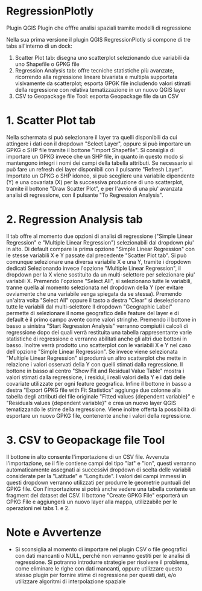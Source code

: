 # RegressionPlotly
Plugin QGIS Plugin che offfre analisi spaziali tramite modelli di regressione

Nella sua prima versione il plugin QGIS RegressionPlotly si compone di tre tabs all'interno di un dock:
1. Scatter Plot tab: disegna uno scatterplot selezionando due variabili da uno Shapefile o GPKG file
2. Regression Analysis tab: offre tecniche statistiche più avanzate, ricorrendo alla regressione lineare bivariata e multipla supportata visivamente da scatterplot; esporta GPGK file includendo valori stimati della regressione con relativa tematizzazione in un nuovo QGIS layer
3. CSV to Geopackage file Tool: esporta Geopackage file da un CSV

  
# 1. Scatter Plot tab
Nella schermata si può selezionare il layer tra quelli disponibili da cui attingere i dati con il dropdown "Select Layer", oppure si può importare un GPKG o SHP file tramite il bottone "Import Shapefile". Si consiglia di importare un GPKG invece che un SHP file, in quanto in questo modo si mantengono integri i nomi dei campi della tabella attributi. Se necessario si può fare un refresh dei layer disponibili con il pulsante "Refresh Layer".
Importato un GPKG o SHP idoneo, si può scegliere una variabile dipendente (Y) e una covariata (X) per la successiva produzione di uno scatterplot, tramite il bottone "Draw Scatter Plot", e per l'avvio di una piu' avanzata analisi di regressione, con il pulsante "To Regression Analysis".

# 2. Regression Analysis tab
Il tab offre al momento due opzioni di analisi di regressione ("Simple Linear Regression" e "Multiple Linear Regression") selezionabili dal dropdown piu' in alto.
Di default compare la prima opzione "Simple Linear Regression" con le stesse variabili X e Y passate dal precedente "Scatter Plot tab". Si può comunque selezionare una diversa variabile X e una Y, tramite i dropdown dedicati
Selezionando invece l'opzione "Multiple Linear Regression", il dropdown per la X viene sostituito da un multi-selettore per selezionare piu' variabili X. Premendo l'opzione "Select All", si selezionano tutte le variabili, tranne quella al momento selezionata nel dropdown della Y (per evitare ovviamente che una variabile venga spiegata da se stessa). Premendo un'altra volta "Select All" oppure il tasto a destra "Clear" si deselezionano tutte le variabili dal multi-selettore
Il dropdown "Geographic Label" permette di selezionare il nome geografico delle feature del layer e di default è il primo campo avente come valori stringhe.
Premendo il bottone in basso a sinistra "Start Regression Analysis" verranno compiuti i calcoli di regressione dopo dei quali verrà restituita una tabella rappresentante varie statistiche di regressione e verranno abilitati anche gli altri due bottoni in basso. Inoltre verrà prodotto uno scatterplot con le variabili X e Y nel caso dell'opzione "Simple Linear Regression". Se invece viene selezionata "Multiple Linear Regression" si produrrà un altro scatterplot che mette in relazione i valori osservati della Y con quelli stimati dalla regressione.
Il bottone in basso al centro "Show Fit and Residual Value Table" mostra i valori stimati dalla regressione, i residui, i reali valori della Y e i dati delle covariate utilizzate per ogni feature geografica.
Infine il bottone in basso a destra "Export GPKG file with Fit Statistics" aggiunge due colonne alla tabella degli attributi del file originale "Fitted values {dependent variable}" e "Residuals values {dependent variable}" e crea un nuovo layer QGIS tematizzando le stime della regressione. Viene inoltre offerta la possibilità di esportare un nuovo GPKG file, contenente anche i valori della regressione.

# 3. CSV to Geopackage file Tool
Il bottone in alto consente l'importazione di un CSV file. Avvenuta l'importazione, se il file contiene campi del tipo "lat" e "lon", questi verranno automaticamente assegnati ai successivi dropdown di scelta delle variabili considerate per la "Latitude" e "Longitude". I valori dei campi immessi in questi dropdown verranno utilizzati per produrre le geometrie puntuali del GPKG file. Con l'importazione si potrà anche vedere una tabella contente un fragment del dataset del CSV.
Il bottone "Create GPKG File" esporterà un GPKG File e aggiungerà un nuovo layer alla mappa, utilizzabile per le operazioni nei tabs 1. e 2.

# Note e Avvertenze
- Si sconsiglia al momento di importare nel plugin CSV o file geografici con dati mancanti o NULL, perché non verranno gestiti per le analisi di regressione. Si potranno introdurre strategie per risolvere il problema, come eliminare le righe con dati mancanti, oppure utilizzare questo stesso plugin per fornire stime di regressione per questi dati, e/o utilizzare algoritmi di interpolazione spaziale




